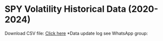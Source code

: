 # SPY Volatility Historical Data (2020-2024)
Download CSV file: [Click here](https://chat.whatsapp.com/BvbrFzvwxm61pK2Yvpkkdt)
*Data update log see WhatsApp group: 
